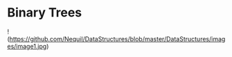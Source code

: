 # Binary Trees

!(https://github.com/Nequil/DataStructures/blob/master/DataStructures/images/image1.jpg)
